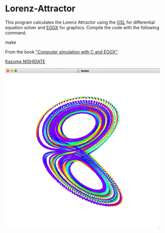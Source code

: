 # Lorenz-Attractor

This program calculates the Lorenz Attractor using the [GSL](https://www.gnu.org/software/gsl/) for differential equation solver and [EGGX](https://www.ir.isas.jaxa.jp/~cyamauch/eggx_procall/index.html) for graphics. Compile the code with the following command.

make

From the book ["Computer simulation with C and EGGX"](http://web.cc.iwate-u.ac.jp/~nisidate/main.pdf).

[Kazume NISHIDATE](https://sites.google.com/site/nisidatelab/file-cabinet/the-team?authuser=0)

![](images/lorenz.jpg)
